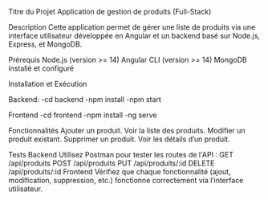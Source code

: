 Titre du Projet
Application de gestion de produits (Full-Stack)

Description
Cette application permet de gérer une liste de produits via une interface utilisateur développée en Angular et un backend basé sur Node.js, Express, et MongoDB.

Prérequis
Node.js (version >= 14)
Angular CLI (version >= 14)
MongoDB installé et configuré

Installation et Exécution

Backend:
-cd backend
-npm install
-npm start

Frontend
-cd frontend
-npm install
-ng serve

Fonctionnalités
Ajouter un produit.
Voir la liste des produits.
Modifier un produit existant.
Supprimer un produit.
Voir les détails d’un produit.

Tests
Backend
Utilisez Postman pour tester les routes de l'API :
GET /api/produits
POST /api/produits
PUT /api/produits/:id
DELETE /api/produits/:id
Frontend
Vérifiez que chaque fonctionnalité (ajout, modification, suppression, etc.) fonctionne correctement via l’interface utilisateur.
